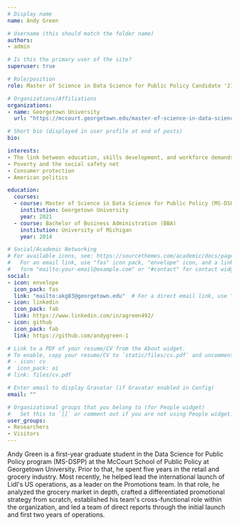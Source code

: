 ```yaml
---
# Display name
name: Andy Green

# Username (this should match the folder name)
authors:
- admin

# Is this the primary user of the site?
superuser: true

# Role/position
role: Master of Science in Data Science for Public Policy Candidate '21

# Organizations/Affiliations
organizations:
- name: Georgetown University
  url: "https://mccourt.georgetown.edu/master-of-science-in-data-science-for-public-policy/"

# Short bio (displayed in user profile at end of posts)
bio: 

interests:
- The link between education, skills development, and workforce demands
- Poverty and the social safety net
- Consumer protection
- American politics

education:
  courses:
  - course: Master of Science in Data Science for Public Policy (MS-DSPP)
    institution: Georgetown University
    year: 2021
  - course: Bachelor of Business Administration (BBA)
    institution: University of Michigan
    year: 2014

# Social/Academic Networking
# For available icons, see: https://sourcethemes.com/academic/docs/page-builder/#icons
#   For an email link, use "fas" icon pack, "envelope" icon, and a link in the
#   form "mailto:your-email@example.com" or "#contact" for contact widget.
social:
- icon: envelope
  icon_pack: fas
  link: "mailto:akg83@georgetown.edu"  # For a direct email link, use "mailto:test@example.org".
- icon: linkedin
  icon_pack: fab
  link: https://www.linkedin.com/in/agreen492/
- icon: github
  icon_pack: fab
  link: https://github.com/andygreen-1

# Link to a PDF of your resume/CV from the About widget.
# To enable, copy your resume/CV to `static/files/cv.pdf` and uncomment the lines below.
# - icon: cv
#  icon_pack: ai
# link: files/cv.pdf

# Enter email to display Gravatar (if Gravatar enabled in Config)
email: ""

# Organizational groups that you belong to (for People widget)
#   Set this to `[]` or comment out if you are not using People widget.
user_groups:
- Researchers
- Visitors
---
```


Andy Green is a first-year graduate student in the Data Science for Public Policy program (MS-DSPP) at the McCourt School of Public Policy at Georgetown University. Prior to that, he spent five years in the retail and grocery industry. Most recently, he helped lead the international launch of Lidl's US operations, as a leader on the Promotions team. In that role, he analyzed the grocery market in depth, crafted a differentiated promotional strategy from scratch, established his team's cross-functional role within the organization, and led a team of direct reports through the initial launch and first two years of operations. 
